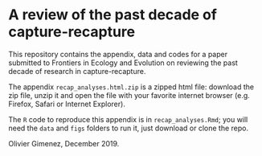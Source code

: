# A review of the past decade of capture-recapture 

This repository contains the appendix, data and codes for a paper submitted to Frontiers in Ecology and Evolution on reviewing the past decade of research in capture-recapture. 

The appendix `recap_analyses.html.zip` is a zipped html file: download the zip file, unzip it and open the file with your favorite internet browser (e.g. Firefox, Safari or Internet Explorer). 

The `R` code to reproduce this appendix is in `recap_analyses.Rmd`; you will need the `data` and `figs` folders to run it, just download or clone the repo. 

Olivier Gimenez, December 2019.
